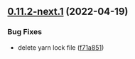 ## [0.11.2-next.1](https://github.com/fabric-ds/vue/compare/v0.11.1...v0.11.2-next.1) (2022-04-19)


### Bug Fixes

* delete yarn lock file ([f71a851](https://github.com/fabric-ds/vue/commit/f71a851978dd9b665ec83744116d448930cb45ec))
